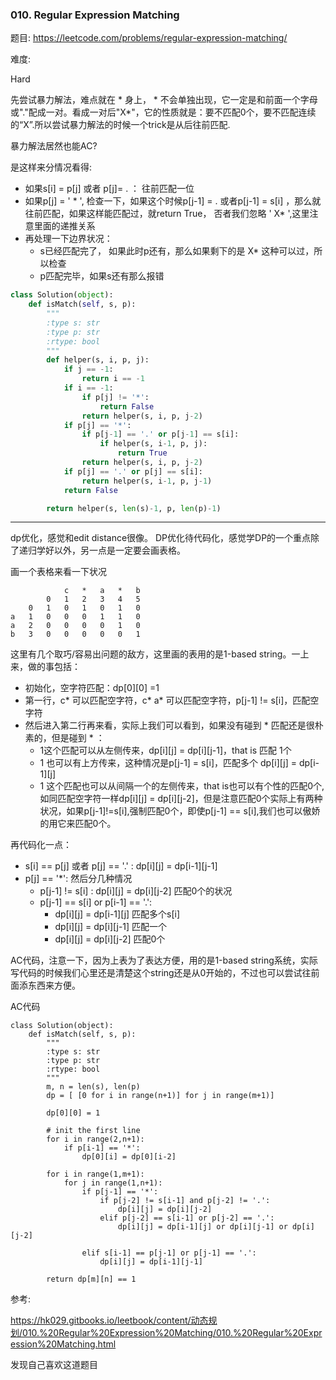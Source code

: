 ### 010. Regular Expression Matching

题目:
<https://leetcode.com/problems/regular-expression-matching/>


难度:

Hard




先尝试暴力解法，难点就在 * 身上， * 不会单独出现，它一定是和前面一个字母或"."配成一对。看成一对后"X*"，它的性质就是：要不匹配0个，要不匹配连续的“X”.所以尝试暴力解法的时候一个trick是从后往前匹配.



暴力解法居然也能AC?

是这样来分情况看得:

- 如果s[i] = p[j] 或者 p[j]= . ： 往前匹配一位
- 如果p[j] = ' * ', 检查一下，如果这个时候p[j-1] = . 或者p[j-1] = s[i] ，那么就往前匹配，如果这样能匹配过，就return True， 否者我们忽略 ' X* ',这里注意里面的递推关系
- 再处理一下边界状况：
	- s已经匹配完了， 如果此时p还有，那么如果剩下的是 X* 这种可以过，所以检查
	- p匹配完毕，如果s还有那么报错

```python
class Solution(object):
    def isMatch(self, s, p):
        """
        :type s: str
        :type p: str
        :rtype: bool
        """
        def helper(s, i, p, j):
            if j == -1:
                return i == -1
            if i == -1:
                if p[j] != '*':
                    return False
                return helper(s, i, p, j-2)
            if p[j] == '*':
                if p[j-1] == '.' or p[j-1] == s[i]:
                    if helper(s, i-1, p, j):
                        return True
                return helper(s, i, p, j-2)
            if p[j] == '.' or p[j] == s[i]:
                return helper(s, i-1, p, j-1)
            return False

        return helper(s, len(s)-1, p, len(p)-1)
```



----------

dp优化，感觉和edit distance很像。 DP优化待代码化，感觉学DP的一个重点除了递归学好以外，另一点是一定要会画表格。


画一个表格来看一下状况

```
			c	*	a	*	b
		0	1	2	3	4	5
	0	1	0	1	0	1	0		
a	1	0	0	0	1	1	0					
a	2	0	0	0	0	1	0					
b	3	0	0	0	0	0	1			

```

这里有几个取巧/容易出问题的敌方，这里画的表用的是1-based string。一上来，做的事包括：

-	初始化，空字符匹配：dp[0][0] =1
-	第一行，c* 可以匹配空字符，c* a* 可以匹配空字符，p[j-1] != s[i]，匹配空字符
-	然后进入第二行再来看，实际上我们可以看到，如果没有碰到 * 匹配还是很朴素的，但是碰到 * ：
	- 1这个匹配可以从左侧传来，dp[i][j] = dp[i][j-1]，that is 匹配 1个
	- 1 也可以有上方传来，这种情况是p[j-1] = s[i]，匹配多个 dp[i][j] = dp[i-1][j]
	- 1 这个匹配也可以从间隔一个的左侧传来，that is也可以有个性的匹配0个,如同匹配空字符一样dp[i][j] = dp[i][j-2]，但是注意匹配0个实际上有两种状况，如果p[j-1]!=s[i],强制匹配0个，即使p[j-1] == s[i],我们也可以傲娇的用它来匹配0个。

再代码化一点：

- s[i] == p[j] 或者 p[j] == '.' : dp[i][j] = dp[i-1][j-1]
- p[j] == '*': 然后分几种情况
	- p[j-1] != s[i] : dp[i][j] = dp[i][j-2]  匹配0个的状况
	- p[j-1] == s[i] or p[i-1] == '.':
		- dp[i][j] = dp[i-1][j] 匹配多个s[i]
		- dp[i][j] = dp[i][j-1] 匹配一个
		- dp[i][j] = dp[i][j-2] 匹配0个

AC代码，注意一下，因为上表为了表达方便，用的是1-based string系统，实际写代码的时候我们心里还是清楚这个string还是从0开始的，不过也可以尝试往前面添东西来方便。


AC代码

```
class Solution(object):
    def isMatch(self, s, p):
        """
        :type s: str
        :type p: str
        :rtype: bool
        """
        m, n = len(s), len(p)
        dp = [ [0 for i in range(n+1)] for j in range(m+1)]

        dp[0][0] = 1

        # init the first line
        for i in range(2,n+1):
            if p[i-1] == '*':
                dp[0][i] = dp[0][i-2]

        for i in range(1,m+1):
            for j in range(1,n+1):
                if p[j-1] == '*':
                    if p[j-2] != s[i-1] and p[j-2] != '.':
                        dp[i][j] = dp[i][j-2]
                    elif p[j-2] == s[i-1] or p[j-2] == '.':
                        dp[i][j] = dp[i-1][j] or dp[i][j-1] or dp[i][j-2]

                elif s[i-1] == p[j-1] or p[j-1] == '.':
                    dp[i][j] = dp[i-1][j-1]

        return dp[m][n] == 1 

```



参考:


<https://hk029.gitbooks.io/leetbook/content/动态规划/010.%20Regular%20Expression%20Matching/010.%20Regular%20Expression%20Matching.html>


发现自己喜欢这道题目

